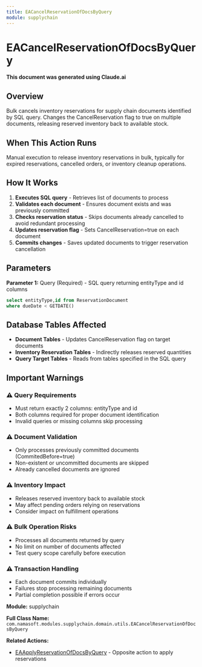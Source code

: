```yaml
---
title: EACancelReservationOfDocsByQuery
module: supplychain
---
```



<div class='entity-flows'>

# EACancelReservationOfDocsByQuery

**This document was generated using Claude.ai**

## Overview

Bulk cancels inventory reservations for supply chain documents identified by SQL query. Changes the CancelReservation flag to true on multiple documents, releasing reserved inventory back to available stock.

## When This Action Runs

Manual execution to release inventory reservations in bulk, typically for expired reservations, cancelled orders, or inventory cleanup operations.

## How It Works

1. **Executes SQL query** - Retrieves list of documents to process
2. **Validates each document** - Ensures document exists and was previously committed
3. **Checks reservation status** - Skips documents already cancelled to avoid redundant processing
4. **Updates reservation flag** - Sets CancelReservation=true on each document
5. **Commits changes** - Saves updated documents to trigger reservation cancellation

## Parameters

**Parameter 1:** Query (Required) - SQL query returning entityType and id columns

```sql
select entityType,id from ReservationDocument 
where dueDate < GETDATE()
```

## Database Tables Affected

- **Document Tables** - Updates CancelReservation flag on target documents
- **Inventory Reservation Tables** - Indirectly releases reserved quantities
- **Query Target Tables** - Reads from tables specified in the SQL query

## Important Warnings

### ⚠️ Query Requirements
- Must return exactly 2 columns: entityType and id
- Both columns required for proper document identification
- Invalid queries or missing columns skip processing

### ⚠️ Document Validation
- Only processes previously committed documents (CommitedBefore=true)
- Non-existent or uncommitted documents are skipped
- Already cancelled documents are ignored

### ⚠️ Inventory Impact
- Releases reserved inventory back to available stock
- May affect pending orders relying on reservations
- Consider impact on fulfillment operations

### ⚠️ Bulk Operation Risks
- Processes all documents returned by query
- No limit on number of documents affected
- Test query scope carefully before execution

### ⚠️ Transaction Handling
- Each document commits individually
- Failures stop processing remaining documents
- Partial completion possible if errors occur

**Module:** supplychain

**Full Class Name:** `com.namasoft.modules.supplychain.domain.utils.EACancelReservationOfDocsByQuery`

**Related Actions:**
- [EAApplyReservationOfDocsByQuery](EAApplyReservationOfDocsByQuery.md) - Opposite action to apply reservations


</div>

